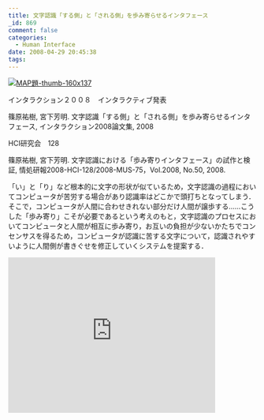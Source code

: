 ```yaml
---
title: 文字認識「する側」と「される側」を歩み寄らせるインタフェース
_id: 869
comment: false
categories:
  - Human Interface
date: 2008-04-29 20:45:38
tags:
---
```


[![MAP題-thumb-160x137](/wp-content/uploads/2015/04/MAP題-thumb.png)](/wp-content/uploads/2015/04/MAP題-thumb.png)
<!--more-->

インタラクション２００８　インタラクティブ発表

篠原祐樹, 宮下芳明. 文字認識「する側」と「される側」を歩み寄らせるインタフェース, インタラクション2008論文集, 2008

 HCI研究会　128

 篠原祐樹, 宮下芳明. 文字認識における「歩み寄りインタフェース」の試作と検証, 情処研報2008-HCI-128/2008-MUS-75，Vol.2008, No.50, 2008.

 「い」と「り」など根本的に文字の形状が似ているため，文字認識の過程においてコンピュータが苦労する場合があり認識率はどこかで頭打ちとなってしまう．そこで，コンピュータが人間に合わせきれない部分だけ人間が譲歩する......こうした「歩み寄り」こそが必要であるという考えのもと，文字認識のプロセスにおいてコンピュータと人間が相互に歩み寄り，お互いの負担が少ないかたちでコンセンサスを得るため，コンピュータが認識に苦する文字について，認識されやすいように人間側が書きぐせを修正していくシステムを提案する．


<iframe width="420" height="315" src="https://www.youtube.com/embed/2g_Jx1_DfkA" frameborder="0" allowfullscreen></iframe>

